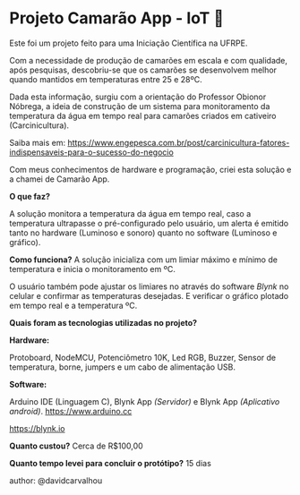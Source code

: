 # Projeto Camarão App - IoT :shrimp:

Este foi um projeto feito para uma Iniciação Científica na UFRPE.

Com a necessidade de produção de camarões em escala e com qualidade, após pesquisas, descobriu-se que os camarões se desenvolvem melhor quando mantidos em temperaturas
entre 25 e 28ºC.

Dada esta informação, surgiu com a orientação do Professor Obionor Nóbrega, a ideia de construção de um sistema para monitoramento da temperatura da água em tempo real para camarões criados em cativeiro (Carcinicultura).

Saiba mais em:
https://www.engepesca.com.br/post/carcinicultura-fatores-indispensaveis-para-o-sucesso-do-negocio


Com meus conhecimentos de hardware e programação, criei esta solução e a chamei de Camarão App.



**O que faz?**

A solução monitora  a temperatura da água em tempo real, caso a temperatura ultrapasse o pré-configurado pelo usuário, um alerta é emitido tanto no hardware (Luminoso e sonoro) quanto no software (Luminoso e gráfico).


**Como funciona?**
A solução inicializa com um limiar máximo  e mínimo de temperatura e inicia o monitoramento em ºC. 

O usuário também pode ajustar os limiares no através do software *Blynk* no celular e confirmar as temperaturas desejadas. E verificar o gráfico plotado em tempo real e a temperatura ºC.


**Quais foram as tecnologias utilizadas no projeto?**

**Hardware:**

Protoboard, NodeMCU, Potenciômetro 10K, Led RGB, Buzzer, Sensor de temperatura, borne, jumpers e um cabo de alimentação USB.

**Software:**

Arduino IDE (Linguagem C), Blynk App *(Servidor)* e Blynk App *(Aplicativo android)*.
https://www.arduino.cc

https://blynk.io


**Quanto custou?**
Cerca de R$100,00


**Quanto tempo levei para concluir o protótipo?**
15 dias



author: @davidcarvalhou
